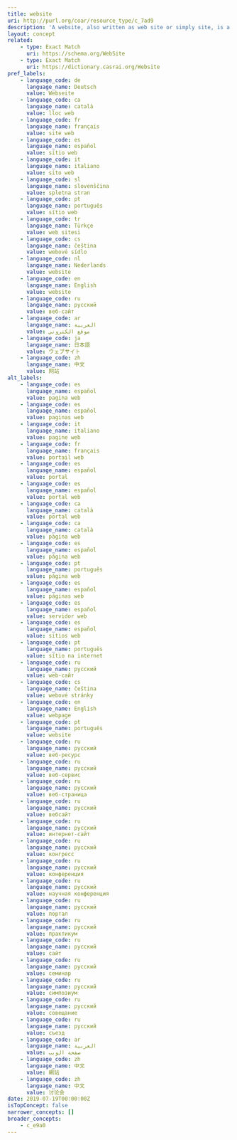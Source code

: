 ```yaml
---
title: website
uri: http://purl.org/coar/resource_type/c_7ad9
description: 'A website, also written as web site or simply site, is a set of related web pages typically served from a single web domain. A website is hosted on at least one web server, accessible via a network such as the Internet or a private local area network through an Internet address known as a uniform resource locator (URL). All publicly accessible websites collectively constitute the World Wide Web. [Source: https://en.wikipedia.org/wiki/Website ]'
layout: concept
related:
    - type: Exact Match
      uri: https://schema.org/WebSite
    - type: Exact Match
      uri: https://dictionary.casrai.org/Website
pref_labels:
    - language_code: de
      language_name: Deutsch
      value: Webseite
    - language_code: ca
      language_name: català
      value: lloc web
    - language_code: fr
      language_name: français
      value: site web
    - language_code: es
      language_name: español
      value: sitio web
    - language_code: it
      language_name: italiano
      value: sito web
    - language_code: sl
      language_name: slovenščina
      value: spletna stran
    - language_code: pt
      language_name: português
      value: sítio web
    - language_code: tr
      language_name: Türkçe
      value: web sitesi
    - language_code: cs
      language_name: čeština
      value: webové sídlo
    - language_code: nl
      language_name: Nederlands
      value: website
    - language_code: en
      language_name: English
      value: website
    - language_code: ru
      language_name: русский
      value: веб-сайт
    - language_code: ar
      language_name: العربية
      value: موقع الكتروني
    - language_code: ja
      language_name: 日本語
      value: ウェブサイト
    - language_code: zh
      language_name: 中文
      value: 网站
alt_labels:
    - language_code: es
      language_name: español
      value: pagina web
    - language_code: es
      language_name: español
      value: paginas web
    - language_code: it
      language_name: italiano
      value: pagine web
    - language_code: fr
      language_name: français
      value: portail web
    - language_code: es
      language_name: español
      value: portal
    - language_code: es
      language_name: español
      value: portal web
    - language_code: ca
      language_name: català
      value: portal web
    - language_code: ca
      language_name: català
      value: pàgina web
    - language_code: es
      language_name: español
      value: página web
    - language_code: pt
      language_name: português
      value: página web
    - language_code: es
      language_name: español
      value: páginas web
    - language_code: es
      language_name: español
      value: servidor web
    - language_code: es
      language_name: español
      value: sitios web
    - language_code: pt
      language_name: português
      value: sítio na internet
    - language_code: ru
      language_name: русский
      value: web-сайт
    - language_code: cs
      language_name: čeština
      value: webové stránky
    - language_code: en
      language_name: English
      value: webpage
    - language_code: pt
      language_name: português
      value: website
    - language_code: ru
      language_name: русский
      value: веб-ресурс
    - language_code: ru
      language_name: русский
      value: веб-сервис
    - language_code: ru
      language_name: русский
      value: веб-страница
    - language_code: ru
      language_name: русский
      value: вебсайт
    - language_code: ru
      language_name: русский
      value: интернет-сайт
    - language_code: ru
      language_name: русский
      value: конгресс
    - language_code: ru
      language_name: русский
      value: конференция
    - language_code: ru
      language_name: русский
      value: научная конференция
    - language_code: ru
      language_name: русский
      value: портал
    - language_code: ru
      language_name: русский
      value: практикум
    - language_code: ru
      language_name: русский
      value: сайт
    - language_code: ru
      language_name: русский
      value: семинар
    - language_code: ru
      language_name: русский
      value: симпозиум
    - language_code: ru
      language_name: русский
      value: совещание
    - language_code: ru
      language_name: русский
      value: съезд
    - language_code: ar
      language_name: العربية
      value: صفحة الويب
    - language_code: zh
      language_name: 中文
      value: 網站
    - language_code: zh
      language_name: 中文
      value: 讨论会
date: 2019-07-19T00:00:00Z
isTopConcept: false
narrower_concepts: []
broader_concepts:
    - c_e9a0
---
```


